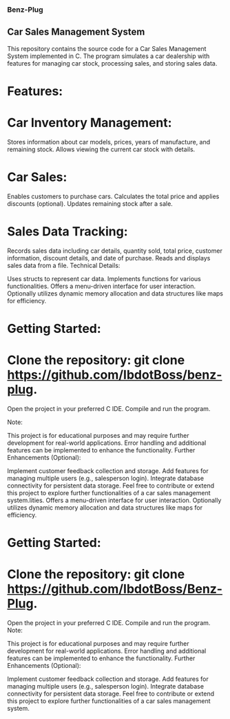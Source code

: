 ### Benz-Plug
## Car Sales Management System
This repository contains the source code for a Car Sales Management System implemented in C. The program simulates a car dealership with features for managing car stock, processing sales, and storing sales data.

# Features:

# Car Inventory Management:
Stores information about car models, prices, years of manufacture, and remaining stock.
Allows viewing the current car stock with details.

# Car Sales:
Enables customers to purchase cars.
Calculates the total price and applies discounts (optional).
Updates remaining stock after a sale.

# Sales Data Tracking:
Records sales data including car details, quantity sold, total price, customer information, discount details, and date of purchase.
Reads and displays sales data from a file.
Technical Details:

Uses structs to represent car data.
Implements functions for various functionalities.
Offers a menu-driven interface for user interaction.
Optionally utilizes dynamic memory allocation and data structures like maps for efficiency.

# Getting Started:

# Clone the repository: git clone https://github.com/IbdotBoss/benz-plug.
Open the project in your preferred C IDE.
Compile and run the program.

Note:

This project is for educational purposes and may require further development for real-world applications.
Error handling and additional features can be implemented to enhance the functionality.
Further Enhancements (Optional):

Implement customer feedback collection and storage.
Add features for managing multiple users (e.g., salesperson login).
Integrate database connectivity for persistent data storage.
Feel free to contribute or extend this project to explore further functionalities of a car sales management system.lities.
Offers a menu-driven interface for user interaction.
Optionally utilizes dynamic memory allocation and data structures like maps for efficiency.

# Getting Started:

# Clone the repository: git clone https://github.com/IbdotBoss/Benz-Plug.
Open the project in your preferred C IDE.
Compile and run the program.
Note:

This project is for educational purposes and may require further development for real-world applications.
Error handling and additional features can be implemented to enhance the functionality.
Further Enhancements (Optional):

Implement customer feedback collection and storage.
Add features for managing multiple users (e.g., salesperson login).
Integrate database connectivity for persistent data storage.
Feel free to contribute or extend this project to explore further functionalities of a car sales management system.
